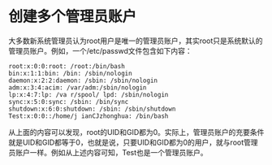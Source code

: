 # 创建多个管理员账户<a name="ZH-CN_TOPIC_0182317326"></a>

大多数新系统管理员认为root用户是唯一的管理员账户，其实root只是系统默认的管理员账户。例如，一个/etc/passwd文件包含如下内容：

```
root:x:0:0:root: /root:/bin/bash
bin:x:1:1:bin: /bin: /sbin/nologin
daemon:x:2:2:daemon: /sbin: /sbin/nologin
adm:x:3:4:acim: /var/adm:/sbin/nologin
lp:x:4:7:lp: /va r/spool/ lpd: /sbin/nologin
sync:x:5:0:sync: /sbin: /bin/sync
shutdown:x:6:0:shutdown: /sbin: /sbin/shutdown
Test:x:0:0::/home/j ianCJzhonghua: /bin/bash
```

从上面的内容可以发现，root的UID和GID都为0。实际上，管理员账户的充要条件就是UID和GID都等于0，也就是说，只要UID和GID都为0的用户，就与root管理员账户一样。例如从上述内容可知，Test也是一个管理员账户。

